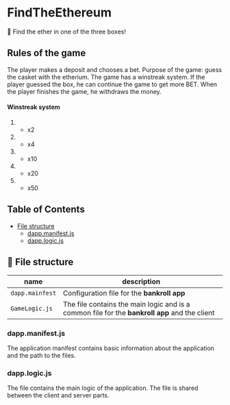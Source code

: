 # FindTheEthereum
:gem: Find the ether in one of the three boxes!

## Rules of the game
The player makes a deposit and chooses a bet.
Purpose of the game: guess the casket with the etherium. 
The game has a winstreak system. If the player guessed the box, he can continue the game to get more BET. When the player finishes the game, he withdraws the money.

#### Winstreak system
1. - x2
2. - x4
3. - x10
4. - x20
5. - x50

## Table of Contents
- [File structure](#-file-structure)
  - [dapp.manifest.js](#dappmanifest)
  - [dapp.logic.js](#dapplogic)
  
## 📁 File structure
|name|description|
|---|---|
|`dapp.mainfest`|Configuration file for the **bankroll app**|
|`GameLogic.js`|The file contains the main logic and is a common file for the **bankroll app** and the client|

### dapp.manifest.js
The application manifest contains basic information about the application and the path to the files.

### dapp.logic.js
The file contains the main logic of the application. The file is shared between the client and server parts.
